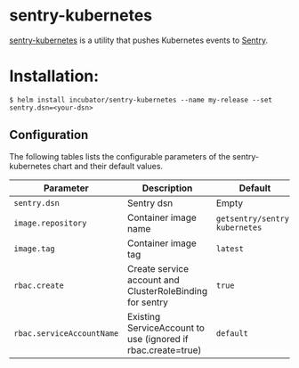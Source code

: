 # sentry-kubernetes

[sentry-kubernetes](https://github.com/getsentry/sentry-kubernetes) is a utility that pushes Kubernetes events to [Sentry](https://sentry.io).

# Installation:

```console
$ helm install incubator/sentry-kubernetes --name my-release --set sentry.dsn=<your-dsn>
```

## Configuration

The following tables lists the configurable parameters of the sentry-kubernetes chart and their default values.

|       Parameter         |           Description               |                         Default                     |
|-------------------------|-------------------------------------|-----------------------------------------------------|
| `sentry.dsn`            | Sentry dsn                          | Empty                                               |
| `image.repository`      | Container image name                | `getsentry/sentry-kubernetes`                       |
| `image.tag    `         | Container image tag                 | `latest`                                            |
| `rbac.create`                        | Create service account and ClusterRoleBinding for sentry | `true`|
| `rbac.serviceAccountName` | Existing ServiceAccount to use (ignored if rbac.create=true)| `default`    